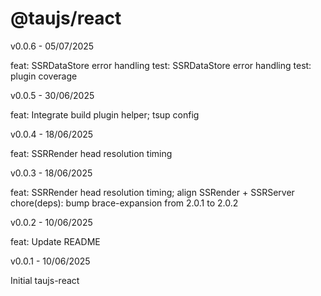 # @taujs/react

v0.0.6 - 05/07/2025

feat: SSRDataStore error handling
test: SSRDataStore error handling
test: plugin coverage

v0.0.5 - 30/06/2025

feat: Integrate build plugin helper; tsup config

v0.0.4 - 18/06/2025

feat: SSRRender head resolution timing

v0.0.3 - 18/06/2025

feat: SSRRender head resolution timing; align SSRender + SSRServer
chore(deps): bump brace-expansion from 2.0.1 to 2.0.2

v0.0.2 - 10/06/2025

feat: Update README

v0.0.1 - 10/06/2025

Initial taujs-react
